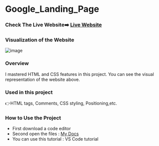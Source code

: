 # Google_Landing_Page

### Check The Live Website➡️ [Live Website](https://sekunev.github.io/Projects/06_Google_Landing_Page/)

### Visualization of the Website
![image](https://user-images.githubusercontent.com/101554737/184587683-eeeb960c-d3d0-4fe7-b0db-6daea6aa3515.png)

### Overview
I mastered HTML and CSS features in this project. You can see the visual representation of the website above.

### Used in this project
👉HTML tags, Comments, CSS styling, Positioning,etc.

### How to Use the Project
+ First download a code editor
+ Second open the files : [My Docs](https://github.com/Sekunev/Projects/tree/main/06_Google_Landing_Page)
+ You can use this tutorial : VS Code tutorial


